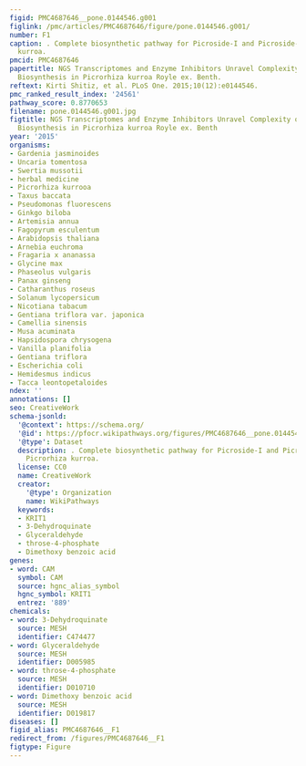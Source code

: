```yaml
---
figid: PMC4687646__pone.0144546.g001
figlink: /pmc/articles/PMC4687646/figure/pone.0144546.g001/
number: F1
caption: . Complete biosynthetic pathway for Picroside-I and Picroside-II of Picrorhiza
  kurroa.
pmcid: PMC4687646
papertitle: NGS Transcriptomes and Enzyme Inhibitors Unravel Complexity of Picrosides
  Biosynthesis in Picrorhiza kurroa Royle ex. Benth.
reftext: Kirti Shitiz, et al. PLoS One. 2015;10(12):e0144546.
pmc_ranked_result_index: '24561'
pathway_score: 0.8770653
filename: pone.0144546.g001.jpg
figtitle: NGS Transcriptomes and Enzyme Inhibitors Unravel Complexity of Picrosides
  Biosynthesis in Picrorhiza kurroa Royle ex. Benth
year: '2015'
organisms:
- Gardenia jasminoides
- Uncaria tomentosa
- Swertia mussotii
- herbal medicine
- Picrorhiza kurrooa
- Taxus baccata
- Pseudomonas fluorescens
- Ginkgo biloba
- Artemisia annua
- Fagopyrum esculentum
- Arabidopsis thaliana
- Arnebia euchroma
- Fragaria x ananassa
- Glycine max
- Phaseolus vulgaris
- Panax ginseng
- Catharanthus roseus
- Solanum lycopersicum
- Nicotiana tabacum
- Gentiana triflora var. japonica
- Camellia sinensis
- Musa acuminata
- Hapsidospora chrysogena
- Vanilla planifolia
- Gentiana triflora
- Escherichia coli
- Hemidesmus indicus
- Tacca leontopetaloides
ndex: ''
annotations: []
seo: CreativeWork
schema-jsonld:
  '@context': https://schema.org/
  '@id': https://pfocr.wikipathways.org/figures/PMC4687646__pone.0144546.g001.html
  '@type': Dataset
  description: . Complete biosynthetic pathway for Picroside-I and Picroside-II of
    Picrorhiza kurroa.
  license: CC0
  name: CreativeWork
  creator:
    '@type': Organization
    name: WikiPathways
  keywords:
  - KRIT1
  - 3-Dehydroquinate
  - Glyceraldehyde
  - throse-4-phosphate
  - Dimethoxy benzoic acid
genes:
- word: CAM
  symbol: CAM
  source: hgnc_alias_symbol
  hgnc_symbol: KRIT1
  entrez: '889'
chemicals:
- word: 3-Dehydroquinate
  source: MESH
  identifier: C474477
- word: Glyceraldehyde
  source: MESH
  identifier: D005985
- word: throse-4-phosphate
  source: MESH
  identifier: D010710
- word: Dimethoxy benzoic acid
  source: MESH
  identifier: D019817
diseases: []
figid_alias: PMC4687646__F1
redirect_from: /figures/PMC4687646__F1
figtype: Figure
---
```

